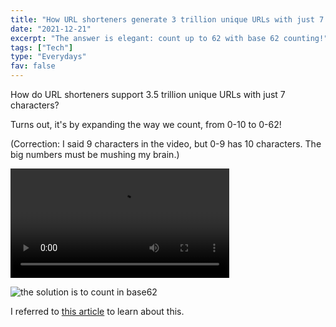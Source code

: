```yaml
---
title: "How URL shorteners generate 3 trillion unique URLs with just 7 characters"
date: "2021-12-21"
excerpt: "The answer is elegant: count up to 62 with base 62 counting!"
tags: ["Tech"]
type: "Everydays"
fav: false
---
```


How do URL shorteners support 3.5 trillion unique URLs with just 7 characters?

Turns out, it's by expanding the way we count, from 0-10 to 0-62!

(Correction: I said 9 characters in the video, but 0-9 has 10 characters. The big numbers must be mushing my brain.)

<video controls width="350">
    <source src="/images/url-shortener-base-62-counting.mp4"
            type="video/mp4">
    Sorry, your browser doesn't support embedded videos.
</video>

![the solution is to count in base62](/images/url-shortener-base-62-counting.png)

I referred to [this article](https://www.interviewcake.com/question/java/url-shortener) to learn about this.